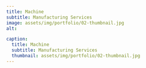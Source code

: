 ```yaml
---
title: Machine
subtitle: Manufacturing Services
image: assets/img/portfolio/02-thumbnail.jpg
alt: 

caption:
  title: Machine
  subtitle: Manufacturing Services
  thumbnail: assets/img/portfolio/02-thumbnail.jpg
---
```



